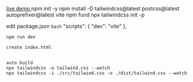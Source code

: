 [live demo ](https://bkit9x.github.io/blog-tailwindcss/)
npm init -y
npm install -D tailwindcss@latest postcss@latest autoprefixer@latest vite
npm fund
npx tailwindcss init -p

edit package.json
`bash`
    "scripts": {
        "dev": "vite"
    },
```
npm run dev

create index.html


auto build
npx tailwindcss -o tailwind.css --watch
npx tailwindcss -i ./src/tailwind.css -o ./dist/tailwind.css --watch
